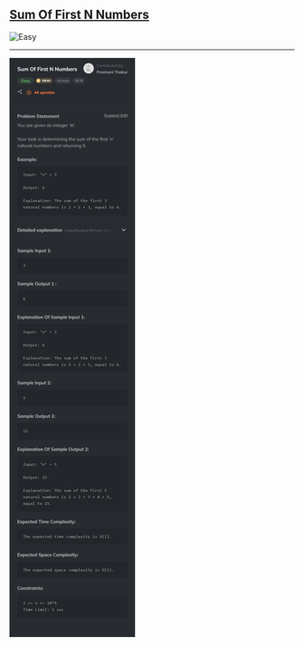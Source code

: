 <h2><a href="https://www.codingninjas.com/studio/problems/sum-of-first-n-numbers_8876068?utm_source=striver&utm_medium=website&utm_campaign=a_zcoursetuf">Sum Of First N Numbers</a></h2><img src="https://img.shields.io/badge/Easy-brightgreen" alt="Easy" /><hr>

![Problem Statement](image.png)
